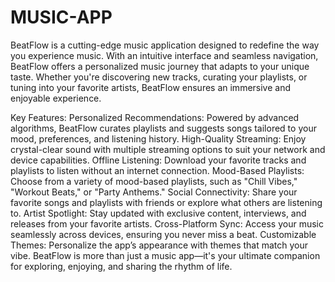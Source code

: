 # MUSIC-APP
BeatFlow is a cutting-edge music application designed to redefine the way you experience music. With an intuitive interface and seamless navigation, BeatFlow offers a personalized music journey that adapts to your unique taste. Whether you're discovering new tracks, curating your playlists, or tuning into your favorite artists, BeatFlow ensures an immersive and enjoyable experience.

Key Features:
Personalized Recommendations: Powered by advanced algorithms, BeatFlow curates playlists and suggests songs tailored to your mood, preferences, and listening history.
High-Quality Streaming: Enjoy crystal-clear sound with multiple streaming options to suit your network and device capabilities.
Offline Listening: Download your favorite tracks and playlists to listen without an internet connection.
Mood-Based Playlists: Choose from a variety of mood-based playlists, such as "Chill Vibes," "Workout Beats," or "Party Anthems."
Social Connectivity: Share your favorite songs and playlists with friends or explore what others are listening to.
Artist Spotlight: Stay updated with exclusive content, interviews, and releases from your favorite artists.
Cross-Platform Sync: Access your music seamlessly across devices, ensuring you never miss a beat.
Customizable Themes: Personalize the app’s appearance with themes that match your vibe.
BeatFlow is more than just a music app—it's your ultimate companion for exploring, enjoying, and sharing the rhythm of life.


